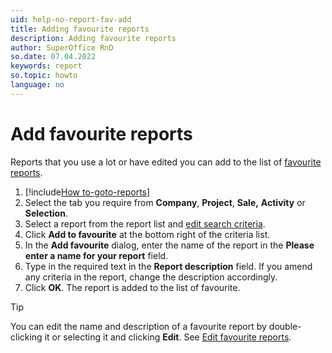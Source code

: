 ```yaml
---
uid: help-no-report-fav-add
title: Adding favourite reports
description: Adding favourite reports
author: SuperOffice RnD
so.date: 07.04.2022
keywords: report
so.topic: howto
language: no
---
```


# Add favourite reports

Reports that you use a lot or have edited you can add to the list of [favourite reports][1].

1. [!include[How to-goto-reports](../includes/goto-reports.md)]
2. Select the tab you require from **Company**, **Project**, **Sale,** **Activity** or **Selection**.
3. Select a report from the report list and [edit search criteria][2].
4. Click **Add to favourite** at the bottom right of the criteria list.
5. In the **Add favourite** dialog, enter the name of the report in the **Please enter a name for your report** field.
6. Type in the required text in the **Report description** field. If you amend any criteria in the report, change the description accordingly.
7. Click **OK**. The report is added to the list of favourite.

> [!TIP]
> You can edit the name and description of a favourite report by double-clicking it or selecting it and clicking **Edit**. See [Edit favourite reports][3].

<!-- Referenced links -->
[1]: index.md
[2]: ../search-criteria/edit.md
[3]: edit.md

<!-- Referenced images -->


